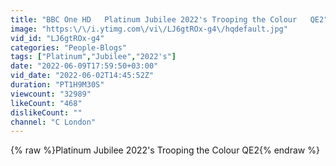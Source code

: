 ```yaml
---
title: "BBC One HD   Platinum Jubilee 2022's Trooping the Colour   QE2"
image: "https:\/\/i.ytimg.com\/vi\/LJ6gtROx-g4\/hqdefault.jpg"
vid_id: "LJ6gtROx-g4"
categories: "People-Blogs"
tags: ["Platinum","Jubilee","2022's"]
date: "2022-06-09T17:59:50+03:00"
vid_date: "2022-06-02T14:45:52Z"
duration: "PT1H9M30S"
viewcount: "32989"
likeCount: "468"
dislikeCount: ""
channel: "C London"
---
```

{% raw %}Platinum Jubilee 2022's Trooping the Colour   QE2{% endraw %}
